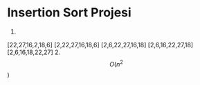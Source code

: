 # Insertion Sort Projesi
1.
[22,27,16,2,18,6]
[2,22,27,16,18,6]
[2,6,22,27,16,18]
[2,6,16,22,27,18]
[2,6,16,18,22,27]
2. 
$$O(n^2$$)
